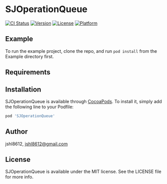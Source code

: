 # SJOperationQueue

[![CI Status](https://img.shields.io/travis/jshl8612/SJOperationQueue.svg?style=flat)](https://travis-ci.org/jshl8612/SJOperationQueue)
[![Version](https://img.shields.io/cocoapods/v/SJOperationQueue.svg?style=flat)](https://cocoapods.org/pods/SJOperationQueue)
[![License](https://img.shields.io/cocoapods/l/SJOperationQueue.svg?style=flat)](https://cocoapods.org/pods/SJOperationQueue)
[![Platform](https://img.shields.io/cocoapods/p/SJOperationQueue.svg?style=flat)](https://cocoapods.org/pods/SJOperationQueue)

## Example

To run the example project, clone the repo, and run `pod install` from the Example directory first.

## Requirements

## Installation

SJOperationQueue is available through [CocoaPods](https://cocoapods.org). To install
it, simply add the following line to your Podfile:

```ruby
pod 'SJOperationQueue'
```

## Author

jshl8612, jshl8612@gmail.com

## License

SJOperationQueue is available under the MIT license. See the LICENSE file for more info.
